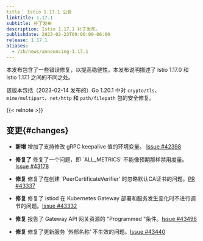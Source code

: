 ```yaml
---
title： Istio 1.17.1 公告
linktitle: 1.17.1
subtitle: 补丁发布
description: Istio 1.17.1 补丁发布。
publishdate: 2023-02-23T09:00:00-06:00
release: 1.17.1
aliases:
  - /zh/news/announcing-1.17.1
---
```


本发布包含了一些错误修复，以提高稳健性。本发布说明描述了 Istio 1.17.0 和 Istio 1.17.1 之间的不同之处。

该版本包括（2023-02-14 发布的）Go 1.20.1 中对 `crypto/tls`、`mime/multipart`、`net/http` 和 `path/filepath` 包的安全修复。

{{< relnote >}}


## 变更{#changes}

- **新增** 增加了支持修改 gRPC keepalive 值的环境变量。 [Issue #42398](https://github.com/istio/istio/pull/42398)

- **修复了** 修复了一个问题，即 `ALL_METRICS' 不能像预期那样禁用度量。[Issue #43178](https://github.com/istio/istio/issues/43178)

- **修复** 修复了在创建 `PeerCertificateVerifier' 时忽略默认CA证书的问题。[PR #43337](https://github.com/istio/istio/pull/43337)

- **修复** 修复了 istiod 在 Kubernetes Gateway 部署和服务发生变化时不进行调节的问题。[Issue #43332](https://github.com/istio/istio/issues/43332)

- **修复** 报告了 Gateway API 网关资源的 "Programmed "条件。[Issue #43498](https://github.com/istio/istio/issues/43498)

- **修复** 修复了更新服务 `外部名称' 不生效的问题。[Issue #43440](https://github.com/istio/istio/issues/43440)